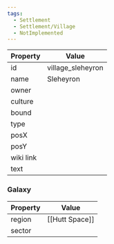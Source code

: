 ```yaml
---
tags:
  - Settlement
  - Settlement/Village
  - NotImplemented
---
```


| Property  | Value             |
| --------- | ----------------- |
| id        | village_sleheyron |
| name      | Sleheyron         |
| owner     |                   |
| culture   |                   |
| bound     |                   |
| type      |                   |
| posX      |                   |
| posY      |                   |
| wiki link |                   |
| text      |                   |

### Galaxy
| Property | Value          |
| -------- | -------------- |
| region   | [[Hutt Space]] |
| sector   |                |

